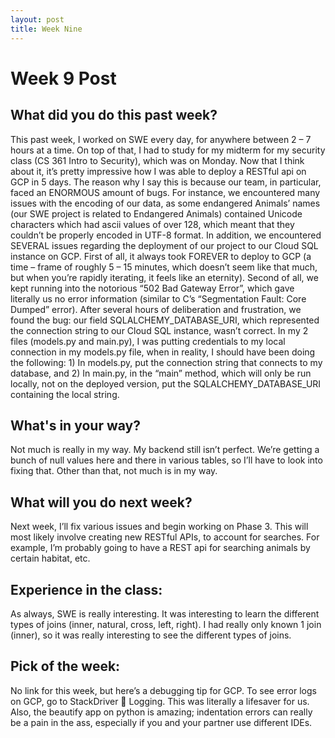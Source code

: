 ```yaml
---
layout: post
title: Week Nine
---
```


<h1> Week 9 Post </h1>
<h2>What did you do this past week? </h2>
This past week, I worked on SWE every day, for anywhere between 2 – 7 hours at a time. On top of that, I had to study for my midterm for my security class (CS 361 Intro to Security), which was on Monday. Now that I think about it, it’s pretty impressive how I was able to deploy a RESTful api on GCP in 5 days. The reason why I say this is because our team, in particular, faced an ENORMOUS amount of bugs. For instance, we encountered many issues with the encoding of our data, as some endangered Animals’ names (our SWE project is related to Endangered Animals) contained Unicode characters which had ascii values of over 128, which meant that they couldn’t be properly encoded in UTF-8 format. In addition, we encountered SEVERAL issues regarding the deployment of our project to our Cloud SQL instance on GCP. First of all, it always took FOREVER to deploy to GCP (a time – frame of roughly 5 – 15 minutes, which doesn’t seem like that much, but when you’re rapidly iterating, it feels like an eternity). Second of all, we kept running into the notorious “502 Bad Gateway Error”, which gave literally us no error information (similar to C’s “Segmentation Fault: Core Dumped” error). After several hours of deliberation and frustration, we found the bug: our field SQLALCHEMY_DATABASE_URI, which represented the connection string to our Cloud SQL instance, wasn’t correct. In my 2 files (models.py and main.py), I was putting credentials to my local connection in my models.py file, when in reality, I should have been doing the following: 1) In models.py, put the connection string that connects to my database, and 2) In main.py, in the “main” method, which will only be run locally, not on the deployed version, put the SQLALCHEMY_DATABASE_URI containing the local string.
<h2>What's in your way?</h2>
Not much is really in my way. My backend still isn’t perfect. We’re getting a bunch of null values here and there in various tables, so I’ll have to look into fixing that. Other than that, not much is in my way.
<h2>What will you do next week?</h2>
Next week, I’ll fix various issues and begin working on Phase 3. This will most likely involve creating new RESTful APIs, to account for searches. For example, I’m probably going to have a REST api for searching animals by certain habitat, etc.
<h2>Experience in the class:</h2>
As always, SWE is really interesting. It was interesting to learn the different types of joins (inner, natural, cross, left, right). I had really only known 1 join (inner), so it was really interesting to see the different types of joins.
<h2>Pick of the week:</h2>
No link for this week, but here’s a debugging tip for GCP. To see error logs on GCP, go to StackDriver  Logging. This was literally a lifesaver for us. Also, the beautify app on python is amazing; indentation errors can really be a pain in the ass, especially if you and your partner use different IDEs.